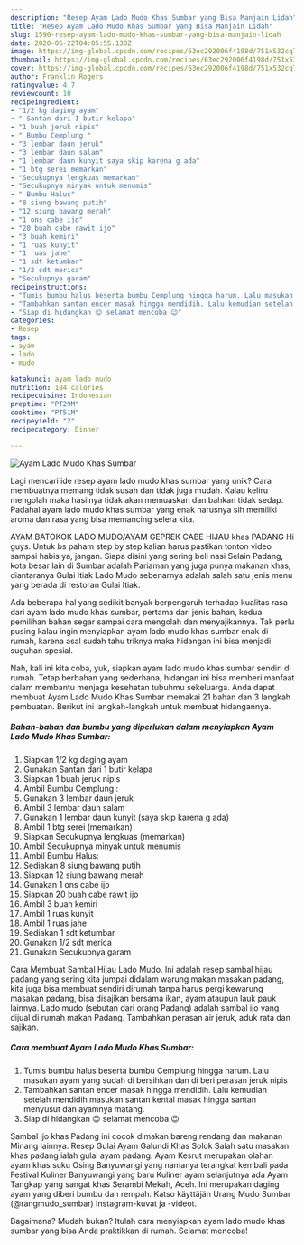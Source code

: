 ```yaml
---
description: "Resep Ayam Lado Mudo Khas Sumbar yang Bisa Manjain Lidah"
title: "Resep Ayam Lado Mudo Khas Sumbar yang Bisa Manjain Lidah"
slug: 1590-resep-ayam-lado-mudo-khas-sumbar-yang-bisa-manjain-lidah
date: 2020-06-22T04:05:55.138Z
image: https://img-global.cpcdn.com/recipes/63ec292006f4198d/751x532cq70/ayam-lado-mudo-khas-sumbar-foto-resep-utama.jpg
thumbnail: https://img-global.cpcdn.com/recipes/63ec292006f4198d/751x532cq70/ayam-lado-mudo-khas-sumbar-foto-resep-utama.jpg
cover: https://img-global.cpcdn.com/recipes/63ec292006f4198d/751x532cq70/ayam-lado-mudo-khas-sumbar-foto-resep-utama.jpg
author: Franklin Rogers
ratingvalue: 4.7
reviewcount: 10
recipeingredient:
- "1/2 kg daging ayam"
- " Santan dari 1 butir kelapa"
- "1 buah jeruk nipis"
- " Bumbu Cemplung "
- "3 lembar daun jeruk"
- "3 lembar daun salam"
- "1 lembar daun kunyit saya skip karena g ada"
- "1 btg serei memarkan"
- "Secukupnya lengkuas memarkan"
- "Secukupnya minyak untuk menumis"
- " Bumbu Halus"
- "8 siung bawang putih"
- "12 siung bawang merah"
- "1 ons cabe ijo"
- "20 buah cabe rawit ijo"
- "3 buah kemiri"
- "1 ruas kunyit"
- "1 ruas jahe"
- "1 sdt ketumbar"
- "1/2 sdt merica"
- "Secukupnya garam"
recipeinstructions:
- "Tumis bumbu halus beserta bumbu Cemplung hingga harum. Lalu masukan ayam yang sudah di bersihkan dan di beri perasan jeruk nipis"
- "Tambahkan santan encer masak hingga mendidih. Lalu kemudian setelah mendidih masukan santan kental masak hingga santan menyusut dan ayamnya matang."
- "Siap di hidangkan 😊 selamat mencoba 😉"
categories:
- Resep
tags:
- ayam
- lado
- mudo

katakunci: ayam lado mudo 
nutrition: 184 calories
recipecuisine: Indonesian
preptime: "PT29M"
cooktime: "PT51M"
recipeyield: "2"
recipecategory: Dinner

---
```



![Ayam Lado Mudo Khas Sumbar](https://img-global.cpcdn.com/recipes/63ec292006f4198d/751x532cq70/ayam-lado-mudo-khas-sumbar-foto-resep-utama.jpg)

Lagi mencari ide resep ayam lado mudo khas sumbar yang unik? Cara membuatnya memang tidak susah dan tidak juga mudah. Kalau keliru mengolah maka hasilnya tidak akan memuaskan dan bahkan tidak sedap. Padahal ayam lado mudo khas sumbar yang enak harusnya sih memiliki aroma dan rasa yang bisa memancing selera kita.

AYAM BATOKOK LADO MUDO/AYAM GEPREK CABE HIJAU khas PADANG Hi guys. Untuk bs paham step by step kalian harus pastikan tonton video sampai habis ya, jangan. Siapa disini yang sering beli nasi Selain Padang, kota besar lain di Sumbar adalah Pariaman yang juga punya makanan khas, diantaranya Gulai Itiak Lado Mudo sebenarnya adalah salah satu jenis menu yang berada di restoran Gulai Itiak.

Ada beberapa hal yang sedikit banyak berpengaruh terhadap kualitas rasa dari ayam lado mudo khas sumbar, pertama dari jenis bahan, kedua pemilihan bahan segar sampai cara mengolah dan menyajikannya. Tak perlu pusing kalau ingin menyiapkan ayam lado mudo khas sumbar enak di rumah, karena asal sudah tahu triknya maka hidangan ini bisa menjadi suguhan spesial.


Nah, kali ini kita coba, yuk, siapkan ayam lado mudo khas sumbar sendiri di rumah. Tetap berbahan yang sederhana, hidangan ini bisa memberi manfaat dalam membantu menjaga kesehatan tubuhmu sekeluarga. Anda dapat membuat Ayam Lado Mudo Khas Sumbar memakai 21 bahan dan 3 langkah pembuatan. Berikut ini langkah-langkah untuk membuat hidangannya.

<!--inarticleads1-->

##### Bahan-bahan dan bumbu yang diperlukan dalam menyiapkan Ayam Lado Mudo Khas Sumbar:

1. Siapkan 1/2 kg daging ayam
1. Gunakan  Santan dari 1 butir kelapa
1. Siapkan 1 buah jeruk nipis
1. Ambil  Bumbu Cemplung :
1. Gunakan 3 lembar daun jeruk
1. Ambil 3 lembar daun salam
1. Gunakan 1 lembar daun kunyit (saya skip karena g ada)
1. Ambil 1 btg serei (memarkan)
1. Siapkan Secukupnya lengkuas (memarkan)
1. Ambil Secukupnya minyak untuk menumis
1. Ambil  Bumbu Halus:
1. Sediakan 8 siung bawang putih
1. Siapkan 12 siung bawang merah
1. Gunakan 1 ons cabe ijo
1. Siapkan 20 buah cabe rawit ijo
1. Ambil 3 buah kemiri
1. Ambil 1 ruas kunyit
1. Ambil 1 ruas jahe
1. Sediakan 1 sdt ketumbar
1. Gunakan 1/2 sdt merica
1. Gunakan Secukupnya garam


Cara Membuat Sambal Hijau Lado Mudo. Ini adalah resep sambal hijau padang yang sering kita jumpai didalam warung makan masakan padang, kita juga bisa membuat sendiri dirumah tanpa harus pergi kewarung masakan padang, bisa disajikan bersama ikan, ayam ataupun lauk pauk lainnya. Lado mudo (sebutan dari orang Padang) adalah sambal ijo yang dijual di rumah makan Padang. Tambahkan perasan air jeruk, aduk rata dan sajikan. 

<!--inarticleads2-->

##### Cara membuat Ayam Lado Mudo Khas Sumbar:

1. Tumis bumbu halus beserta bumbu Cemplung hingga harum. Lalu masukan ayam yang sudah di bersihkan dan di beri perasan jeruk nipis
1. Tambahkan santan encer masak hingga mendidih. Lalu kemudian setelah mendidih masukan santan kental masak hingga santan menyusut dan ayamnya matang.
1. Siap di hidangkan 😊 selamat mencoba 😉


Sambal ijo khas Padang ini cocok dimakan bareng rendang dan makanan Minang lainnya. Resep Gulai Ayam Galundi Khas Solok Salah satu masakan khas padang ialah gulai ayam padang. Ayam Kesrut merupakan olahan ayam khas suku Osing Banyuwangi yang namanya terangkat kembali pada Festival Kuliner Banyuwangi yang baru Kuliner ayam selanjutnya ada Ayam Tangkap yang sangat khas Serambi Mekah, Aceh. Ini merupakan daging ayam yang diberi bumbu dan rempah. Katso käyttäjän Urang Mudo Sumbar (@rangmudo_sumbar) Instagram-kuvat ja -videot. 

Bagaimana? Mudah bukan? Itulah cara menyiapkan ayam lado mudo khas sumbar yang bisa Anda praktikkan di rumah. Selamat mencoba!

